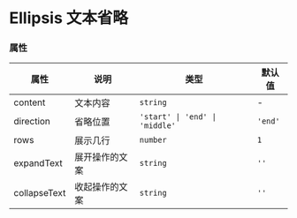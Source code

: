 # Ellipsis 文本省略

<code src="./demos/demo1.tsx"></code>

### 属性

| 属性         | 说明           | 类型                           | 默认值  |
| ------------ | -------------- | ------------------------------ | ------- |
| content      | 文本内容       | `string`                       | -       |
| direction    | 省略位置       | `'start' \| 'end' \| 'middle'` | `'end'` |
| rows         | 展示几行       | `number`                       | `1`     |
| expandText   | 展开操作的文案 | `string`                       | `''`    |
| collapseText | 收起操作的文案 | `string`                       | `''`    |
